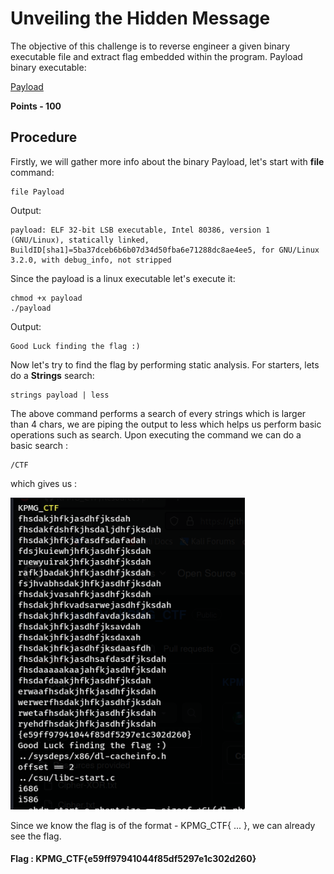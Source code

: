 
# Unveiling the Hidden Message

The objective of this challenge is to reverse engineer a given binary executable file and extract flag embedded within the program. Payload binary executable:

[Payload](re2_payload)

**Points - 100**

## Procedure

Firstly, we will gather more info about the binary Payload, let's start with **file** command:

```Shell
file Payload
```

Output:

```Shell
payload: ELF 32-bit LSB executable, Intel 80386, version 1 (GNU/Linux), statically linked, BuildID[sha1]=5ba37dceb6b6b07d34d50fba6e71288dc8ae4ee5, for GNU/Linux 3.2.0, with debug_info, not stripped
```

Since the payload is a linux executable let's execute it:

```Shell
chmod +x payload
./payload
```

Output:

```plaintext
Good Luck finding the flag :) 
```

Now let's try to find the flag by performing static analysis. For starters, lets do a **Strings** search:

```Shell
strings payload | less
```

The above command performs a search of every strings which is larger than 4 chars, we are piping the output to less which helps us perform basic operations such as search. Upon executing the command we can do a basic search :

```Shell
/CTF
```

which gives us :

![less_search](image.png)

Since we know the flag is of the format - KPMG_CTF{ ... }, we can already see the flag.

#### Flag : KPMG_CTF{e59ff97941044f85df5297e1c302d260}
